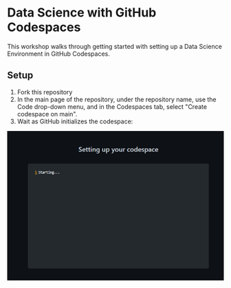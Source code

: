 # Data Science with GitHub Codespaces

This workshop walks through getting started with setting up a Data Science Environment in GitHub Codespaces. 

## Setup

1. Fork this repository
2. In the main page of the repository, under the repository name, use the Code drop-down menu, and in the Codespaces tab, select "Create codespace on main".
3. Wait as GitHub initializes the codespace:

![Codespace setup prompt](../images/setting_up_codespace_prompt.png)
